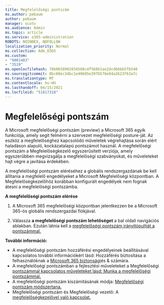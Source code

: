 ```yaml
---
title: Megfelelőségi pontszám
ms.author: pebaum
author: pebaum
manager: scotv
ms.audience: Admin
ms.topic: article
ms.service: o365-administration
ROBOTS: NOINDEX, NOFOLLOW
localization_priority: Normal
ms.collection: Adm_O365
ms.custom:
- "9001483"
- "3519"
ms.openlocfilehash: 78b0658902034560c4f568b1ae2dcd66bb5fb540
ms.sourcegitcommit: 8bc60ec34bc1e40685e3976576e04a2623f63a7c
ms.translationtype: MT
ms.contentlocale: hu-HU
ms.lasthandoff: 04/15/2021
ms.locfileid: "51817318"
---
```

# <a name="compliance-score"></a>Megfelelőségi pontszám

A Microsoft megfelelőségi pontszám (preview) a Microsoft 365 egyik funkciója, amely segít felmérni a szervezet megfelelőségi posture-ját. Az eszköz a megfelelőséghez kapcsolódó műveletek végrehajtása során elért haladáson alapuló, kockázatalapú pontszámot használ.   A megfelelőségi pontszám a [](https://docs.microsoft.com/microsoft-365/compliance/compliance-manager-overview) Megfelelőségkezelő egyszerűsített verziója, amely egyszerűbben megvizsgálja a megfelelőségi szabványokat, és műveleteket hajt végre a javítása érdekében. 

A megfelelőségi pontszám eléréséhez a [](https://docs.microsoft.com/microsoft-365/security/office-365-security/permissions-in-the-security-and-compliance-center) globális rendszergazdának be kell állítania a megfelelő engedélyeket a Microsoft Megfelelőségi központban.  A Megfelelőségkezelőhöz korábban konfigurált engedélyek nem fognak átesni a megfelelőségi pontszámba.

**A megfelelőségi pontszám elérése**

1. A Microsoft 365 megfelelőségi  központban jelentkezzen be a Microsoft 365-ös globális rendszergazdai fiókjával.

2. Válassza **a megfelelőségi pontszám lehetőséget** a bal oldali navigációs ablakban. Ezután látnia kell a [megfelelőségi pontszám irányítópultját a pontszámmal.](https://docs.microsoft.com/microsoft-365/compliance/compliance-score-setup#understand-the-compliance-score-dashboard)
 

**További információ:**

- A megfelelőségi pontszám hozzáférési engedélyeinek beállításával kapcsolatos további információkért lásd: Hozzáférés biztosítása a felhasználóknak a [Microsoft 365 biztonsági](https://docs.microsoft.com/microsoft-365/security/office-365-security/grant-access-to-the-security-and-compliance-center)és & számára.
- A megfelelőségi pontszámban a fejlesztési műveleteket a Megfelelőségi [pontszámmal kapcsolatos műveleteket lásd: Munka a megfelelőségi pontszámmal.](https://docs.microsoft.com/microsoft-365/compliance/working-with-compliance-score)
- A megfelelőségi pontszám kiszámításának módja: [Megfelelőségi pontszám módszertana.](https://docs.microsoft.com/microsoft-365/compliance/compliance-score-methodology)
- Megfelelőségi pontszám és Megfelelőségi vezető: A [megfelelőségkezelővel való kapcsolat.](https://docs.microsoft.com/microsoft-365/compliance/compliance-score#relationship-to-compliance-manager)

